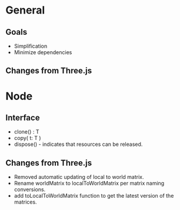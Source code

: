 # General

## Goals

* Simplification
* Minimize dependencies

## Changes from Three.js

# Node

## Interface

* clone() : T
* copy( t: T )
* dispose() - indicates that resources can be released. 

## Changes from Three.js

* Removed automatic updating of local to world matrix.
* Rename worldMatrix to localToWorldMatrix per matrix naming conversions.
* add toLocalToWorldMatrix function to get the latest version of the matrices.

